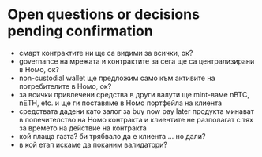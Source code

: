 # Open questions or decisions pending confirmation

- смарт контрактите ни ще са видими за всички, ок?
- governance на мрежата и контрактите за сега ще са централизирани в Номо, ок?
- non-custodial wallet ще предложим само към активите на потребителите в Номо, ок?
- за всички привлечени средства в други валути ще mint-ваме nBTC, nETH, etc. и ще ги поставяме в Номо портфейла на клиента
- средствата дадени като залог за buy now pay later продукта минават в попечителство на Номо контракта и клиентите не разполагат с тях за времето на действие на контракта
- кой плаща газта? би трябвало да е клиента ... но дали?
- в кой етап искаме да поканим валидатори?